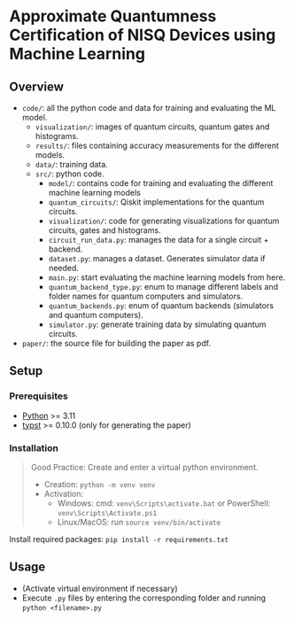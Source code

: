 # Approximate Quantumness Certification of NISQ Devices using Machine Learning

## Overview
- `code/`: all the python code and data for training and evaluating the ML model.
  - `visualization/`: images of quantum circuits, quantum gates and histograms.
  - `results/`: files containing accuracy measurements for the different models.
  - `data/`: training data.
  - `src/`: python code.
    - `model/`: contains code for training and evaluating the different machine learning models
    - `quantum_circuits/`: Qiskit implementations for the quantum circuits.
    - `visualization/`: code for generating visualizations for quantum circuits, gates and histograms.
    - `circuit_run_data.py`: manages the data for a single circuit + backend.
    - `dataset.py`: manages a dataset. Generates simulator data if needed.
    - `main.py`: start evaluating the machine learning models from here.
    - `quantum_backend_type.py`: enum to manage different labels and folder names for quantum computers and simulators.
    - `quantum_backends.py`: enum of quantum backends (simulators and quantum computers).
    - `simulator.py`: generate training data by simulating quantum circuits.
- `paper/`: the source file for building the paper as pdf.

## Setup
### Prerequisites
- [Python](https://www.python.org/) >= 3.11
- [typst](https://typst.app/) >= 0.10.0 (only for generating the paper)

### Installation
> Good Practice: Create and enter a virtual python environment.
> 
> - Creation: `python -m venv venv`
> - Activation:
>   - Windows: cmd: `venv\Scripts\activate.bat` or PowerShell: `venv\Scripts\Activate.ps1`
>   - Linux/MacOS: run `source venv/bin/activate`
 
Install required packages: `pip install -r requirements.txt`

## Usage
- (Activate virtual environment if necessary)
- Execute `.py` files by entering the corresponding folder and running `python <filename>.py`
